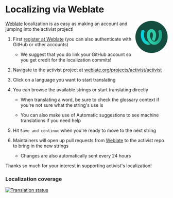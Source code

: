 # Localizing via Weblate

<a href="https://hosted.weblate.org/projects/activist/activist"><img src="https://raw.githubusercontent.com/activist-org/Organization/main/resources/images/logos/WeblateLogo.png" height="100" alt="Visit Weblate project" align="right"></a>

[Weblate](https://weblate.org) localization is as easy as making an account and jumping into the activist project!

1. First [register at Weblate](https://hosted.weblate.org/accounts/register/) (you can also authenticate with GitHub or other accounts)

   - We suggest that you do link your GitHub account so you get credit for the localization commits!

2. Navigate to the activist project at [weblate.org/projects/activist/activist](https://hosted.weblate.org/projects/activist/activist)

3. Click on a language you want to start translating

4. You can browse the available strings or start translating directly

   - When translating a word, be sure to check the glossary context if you're not sure what the string's use is

   - You can also make use of Automatic suggestions to see machine translations if you need help

5. Hit `Save and continue` when you're ready to move to the next string

6. Maintainers will open up pull requests from [Weblate](https://weblate.org) to the activist repo to bring in the new strings

   - Changes are also automatically sent every 24 hours

Thanks so much for your interest in supporting activist's localization!

### Localization coverage

<a href="https://hosted.weblate.org/projects/activist/activist">
    <img src="https://hosted.weblate.org/widget/activist/activist/multi-auto.svg" alt="Translation status" />
</a>
